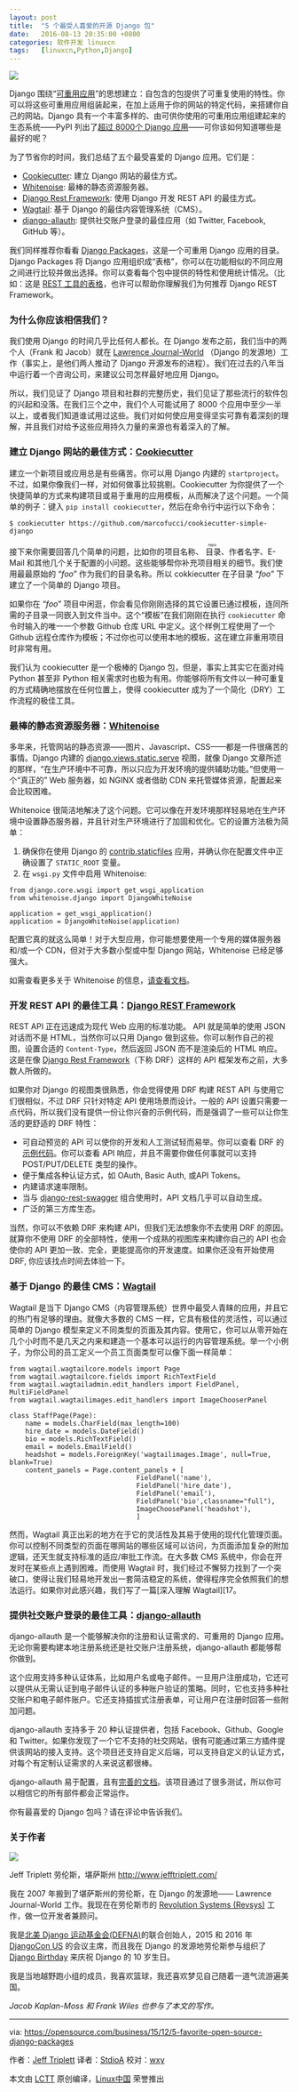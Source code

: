 ```yaml
---
layout: post
title:	"5 个最受人喜爱的开源 Django 包"
date:	2016-08-13 20:35:00 +0800 
categories:	软件开发 linuxcn 
tags:	[linuxcn,Python,Django]
---
```



![](/Asserts/Images/album/201608/13/203554du5dylvu5gqdiedb.jpg)


Django 围绕“[可重用应用](https://docs.djangoproject.com/en/1.8/intro/reusable-apps/)”的思想建立：自包含的包提供了可重复使用的特性。你可以将这些可重用应用组装起来，在加上适用于你的网站的特定代码，来搭建你自己的网站。Django 具有一个丰富多样的、由可供你使用的可重用应用组建起来的生态系统——PyPI 列出了[超过 8000个 Django 应用](https://pypi.python.org/pypi?:action=browse&c=523)——可你该如何知道哪些是最好的呢？


为了节省你的时间，我们总结了五个最受喜爱的 Django 应用。它们是：


* [Cookiecutter](https://github.com/audreyr/cookiecutter): 建立 Django 网站的最佳方式。
* [Whitenoise](http://whitenoise.evans.io/en/latest/base.html): 最棒的静态资源服务器。
* [Django Rest Framework](http://www.django-rest-framework.org/): 使用 Django 开发 REST API 的最佳方式。
* [Wagtail](https://wagtail.io/): 基于 Django 的最佳内容管理系统（CMS）。
* [django-allauth](http://www.intenct.nl/projects/django-allauth/): 提供社交账户登录的最佳应用（如 Twitter, Facebook, GitHub 等）。


我们同样推荐你看看 [Django Packages](https://www.djangopackages.com/)，这是一个可重用 Django 应用的目录。Django Packages 将 Django 应用组织成“表格”，你可以在功能相似的不同应用之间进行比较并做出选择。你可以查看每个包中提供的特性和使用统计情况。（比如：这是 [REST 工具的表格](https://www.djangopackages.com/grids/g/rest/)，也许可以帮助你理解我们为何推荐 Django REST Framework。


### 为什么你应该相信我们？


我们使用 Django 的时间几乎比任何人都长。在 Django 发布之前，我们当中的两个人（Frank 和 Jacob）就在 [Lawrence Journal-World](http://www2.ljworld.com/news/2015/jul/09/happy-birthday-django/) （Django 的发源地）工作（事实上，是他们两人推动了 Django 开源发布的进程）。我们在过去的八年当中运行着一个咨询公司，来建议公司怎样最好地应用 Django。


所以，我们见证了 Django 项目和社群的完整历史，我们见证了那些流行的软件包的兴起和没落。在我们三个之中，我们个人可能试用了 8000 个应用中至少一半以上，或者我们知道谁试用过这些。我们对如何使应用变得坚实可靠有着深刻的理解，并且我们对给予这些应用持久力量的来源也有着深入的了解。


### 建立 Django 网站的最佳方式：[Cookiecutter](https://github.com/audreyr/cookiecutter)


建立一个新项目或应用总是有些痛苦。你可以用 Django 内建的 `startproject`。不过，如果你像我们一样，对如何做事比较挑剔。Cookiecutter 为你提供了一个快捷简单的方式来构建项目或易于重用的应用模板，从而解决了这个问题。一个简单的例子：键入 `pip install cookiecutter`，然后在命令行中运行以下命令：



```
$ cookiecutter https://github.com/marcofucci/cookiecutter-simple-django

```

接下来你需要回答几个简单的问题，比如你的项目名称、<ruby> 目录 <rp>  （ </rp> <rt>  repo </rt> <rp>  ） </rp></ruby>、作者名字、E-Mail 和其他几个关于配置的小问题。这些能够帮你补充项目相关的细节。我们使用最最原始的 “*foo*” 作为我们的目录名称。所以 cokkiecutter 在子目录 “*foo*” 下建立了一个简单的 Django 项目。


如果你在 “*foo*” 项目中闲逛，你会看见你刚刚选择的其它设置已通过模板，连同所需的子目录一同嵌入到文件当中。这个“模板”在我们刚刚在执行 `cookiecutter` 命令时输入的唯一一个参数 Github 仓库 URL 中定义。这个样例工程使用了一个 Github 远程仓库作为模板；不过你也可以使用本地的模板，这在建立非重用项目时非常有用。


我们认为 cookiecutter 是一个极棒的 Django 包，但是，事实上其实它在面对纯 Python 甚至非 Python 相关需求时也极为有用。你能够将所有文件以一种可重复的方式精确地摆放在任何位置上，使得 cookiecutter 成为了一个简化（DRY）工作流程的极佳工具。


### 最棒的静态资源服务器：[Whitenoise](http://whitenoise.evans.io/en/latest/base.html)


多年来，托管网站的静态资源——图片、Javascript、CSS——都是一件很痛苦的事情。Django 内建的 [django.views.static.serve](https://docs.djangoproject.com/en/1.8/ref/views/#django.views.static.serve) 视图，就像 Django 文章所述的那样，“在生产环境中不可靠，所以只应为开发环境的提供辅助功能。”但使用一个“真正的” Web 服务器，如 NGINX 或者借助 CDN 来托管媒体资源，配置起来会比较困难。


Whitenoice 很简洁地解决了这个问题。它可以像在开发环境那样轻易地在生产环境中设置静态服务器，并且针对生产环境进行了加固和优化。它的设置方法极为简单：


1. 确保你在使用 Django 的 [contrib.staticfiles](https://docs.djangoproject.com/en/1.8/ref/contrib/staticfiles/) 应用，并确认你在配置文件中正确设置了 `STATIC_ROOT` 变量。
2. 在 `wsgi.py` 文件中启用 Whitenoise:



```
from django.core.wsgi import get_wsgi_application
from whitenoise.django import DjangoWhiteNoise

application = get_wsgi_application()
application = DjangoWhiteNoise(application)

```


配置它真的就这么简单！对于大型应用，你可能想要使用一个专用的媒体服务器和/或一个 CDN，但对于大多数小型或中型 Django 网站，Whitenoise 已经足够强大。


如需查看更多关于 Whitenoise 的信息，[请查看文档](http://whitenoise.evans.io/en/latest/index.html)。


### 开发 REST API 的最佳工具：[Django REST Framework](http://www.django-rest-framework.org/)


REST API 正在迅速成为现代 Web 应用的标准功能。 API 就是简单的使用 JSON 对话而不是 HTML，当然你可以只用 Django 做到这些。你可以制作自己的视图，设置合适的 `Content-Type`，然后返回 JSON 而不是渲染后的 HTML 响应。这是在像 [Django Rest Framework](http://www.django-rest-framework.org/)（下称 DRF）这样的 API 框架发布之前，大多数人所做的。


如果你对 Django 的视图类很熟悉，你会觉得使用 DRF 构建 REST API 与使用它们很相似，不过 DRF 只针对特定 API 使用场景而设计。一般的 API 设置只需要一点代码，所以我们没有提供一份让你兴奋的示例代码，而是强调了一些可以让你生活的更舒适的 DRF 特性：


* 可自动预览的 API 可以使你的开发和人工测试轻而易举。你可以查看 DRF 的[示例代码](http://restframework.herokuapp.com/)。你可以查看 API 响应，并且不需要你做任何事就可以支持 POST/PUT/DELETE 类型的操作。
* 便于集成各种认证方式，如 OAuth, Basic Auth, 或API Tokens。
* 内建请求速率限制。
* 当与 [django-rest-swagger](http://django-rest-swagger.readthedocs.org/en/latest/index.html) 组合使用时，API 文档几乎可以自动生成。
* 广泛的第三方库生态。


当然，你可以不依赖 DRF 来构建 API，但我们无法想象你不去使用 DRF 的原因。就算你不使用 DRF 的全部特性，使用一个成熟的视图库来构建你自己的 API 也会使你的 API 更加一致、完全，更能提高你的开发速度。如果你还没有开始使用 DRF, 你应该找点时间去体验一下。


### 基于 Django 的最佳 CMS：[Wagtail](https://wagtail.io/)


Wagtail 是当下 Django CMS（内容管理系统）世界中最受人青睐的应用，并且它的热门有足够的理由。就像大多数的 CMS 一样，它具有极佳的灵活性，可以通过简单的 Django 模型来定义不同类型的页面及其内容。使用它，你可以从零开始在几个小时而不是几天之内来和建造一个基本可以运行的内容管理系统。举一个小例子，为你公司的员工定义一个员工页面类型可以像下面一样简单：



```
from wagtail.wagtailcore.models import Page
from wagtail.wagtailcore.fields import RichTextField
from wagtail.wagtailadmin.edit_handlers import FieldPanel, MultiFieldPanel
from wagtail.wagtailimages.edit_handlers import ImageChooserPanel 

class StaffPage(Page):
    name = models.CharField(max_length=100)
    hire_date = models.DateField()
    bio = models.RichTextField()
    email = models.EmailField()
    headshot = models.ForeignKey('wagtailimages.Image', null=True, blank=True) 
    content_panels = Page.content_panels + [
                                FieldPanel('name'),
                                FieldPanel('hire_date'),
                                FieldPanel('email'),
                                FieldPanel('bio',classname="full"),
                                ImageChoosePanel('headshot'),
                                ] 

```

然而，Wagtail 真正出彩的地方在于它的灵活性及其易于使用的现代化管理页面。你可以控制不同类型的页面在哪网站的哪些区域可以访问，为页面添加复杂的附加逻辑，还天生就支持标准的适应/审批工作流。在大多数 CMS 系统中，你会在开发时在某些点上遇到困难。而使用 Wagtail 时，我们经过不懈努力找到了一个突破口，使得让我们轻易地开发出一套简洁稳定的系统，使得程序完全依照我们的想法运行。如果你对此感兴趣，我们写了一篇[深入理解 Wagtail][17。


### 提供社交账户登录的最佳工具：[django-allauth](http://www.intenct.nl/projects/django-allauth/)


django-allauth 是一个能够解决你的注册和认证需求的、可重用的 Django 应用。无论你需要构建本地注册系统还是社交账户注册系统，django-allauth 都能够帮你做到。


这个应用支持多种认证体系，比如用户名或电子邮件。一旦用户注册成功，它还可以提供从无需认证到电子邮件认证的多种账户验证的策略。同时，它也支持多种社交账户和电子邮件账户。它还支持插拔式注册表单，可让用户在注册时回答一些附加问题。


django-allauth 支持多于 20 种认证提供者，包括 Facebook、Github、Google 和 Twitter。如果你发现了一个它不支持的社交网站，很有可能通过第三方插件提供该网站的接入支持。这个项目还支持自定义后端，可以支持自定义的认证方式，对每个有定制认证需求的人来说这都很棒。


django-allauth 易于配置，且有[完善的文档](http://django-allauth.readthedocs.org/en/latest/)。该项目通过了很多测试，所以你可以相信它的所有部件都会正常运作。


你有最喜爱的 Django 包吗？请在评论中告诉我们。


### 关于作者


![](/Asserts/Images/album/201608/13/203556gqekcq03cbebf7ef.png)


Jeff Triplett 劳伦斯，堪萨斯州 <http://www.jefftriplett.com/>


我在 2007 年搬到了堪萨斯州的劳伦斯，在 Django 的发源地—— Lawrence Journal-World 工作。我现在在劳伦斯市的 [Revolution Systems (Revsys)](http://www.revsys.com/) 工作，做一位开发者兼顾问。


我是[北美 Django 运动基金会(DEFNA)](http://defna.org/)的联合创始人，2015 和 2016 年 [DjangoCon US](https://2015.djangocon.us/) 的会议主席，而且我在 Django 的发源地劳伦斯参与组织了 [Django Birthday](https://djangobirthday.com/) 来庆祝 Django 的 10 岁生日。


我是当地越野跑小组的成员，我喜欢篮球，我还喜欢梦见自己随着一道气流游遍美国。


*Jacob Kaplan-Moss 和 Frank Wiles 也参与了本文的写作。*




---


via: <https://opensource.com/business/15/12/5-favorite-open-source-django-packages>


作者：[Jeff Triplett](https://opensource.com/users/jefftriplett) 译者：[StdioA](https://github.com/StdioA) 校对：[wxy](https://github.com/wxy)


本文由 [LCTT](https://github.com/LCTT/TranslateProject) 原创编译，[Linux中国](https://linux.cn/) 荣誉推出
